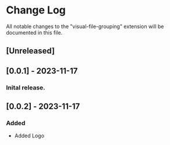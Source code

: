 # Change Log

All notable changes to the "visual-file-grouping" extension will be documented in this file.

## [Unreleased]

## [0.0.1] - 2023-11-17

### Inital release. 

## [0.0.2] - 2023-11-17

### Added
- Added Logo 